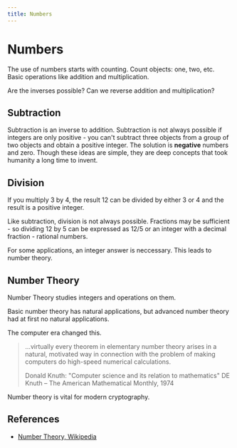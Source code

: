 ```yaml
---
title: Numbers
---
```

Numbers
=======

The use of numbers starts with counting. Count objects: one, two, etc. Basic operations like addition and multiplication.

Are the inverses possible? Can we reverse addition and multiplication?

Subtraction
-----------
Subtraction is an inverse to addition. Subtraction is not always possible if integers are only positive - you can't subtract three objects from a group of two objects and obtain a positive integer. The solution is __negative__ numbers and zero. Though these ideas are simple, they are deep concepts that took humanity a long time to invent.

Division
--------
If you multiply 3 by 4, the result 12 can be divided by either 3 or 4 and the result is a positive integer.

Like subtraction, division is not always possible. Fractions may be sufficient - so dividing 12 by 5 can be expressed as 12/5 or an integer with a decimal fraction - rational numbers.

For some applications, an integer answer is neccessary. This leads to number theory.

Number Theory
-------------
Number Theory studies integers and operations on them.

Basic number theory has natural applications, but advanced number theory had at first no natural applications.

The computer era changed this.

> ...virtually every theorem in elementary number theory arises in a natural, motivated way in connection with the problem of making computers do high-speed numerical calculations.
>
> Donald Knuth: "Computer science and its relation to mathematics" DE Knuth – The American Mathematical Monthly, 1974

Number theory is vital for modern cryptography.


References
----------
* [Number Theory, Wikipedia][1]

[1]: https://en.wikipedia.org/wiki/Number_theory


